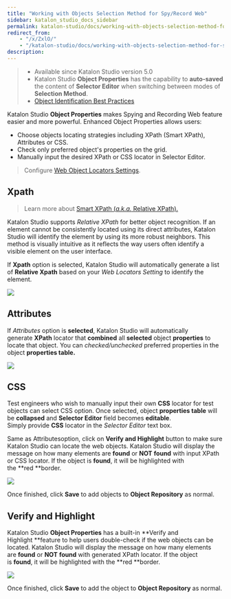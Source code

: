 ```yaml
---
title: "Working with Objects Selection Method for Spy/Record Web" 
sidebar: katalon_studio_docs_sidebar
permalink: katalon-studio/docs/working-with-objects-selection-method-for-spyrecord-web.html 
redirect_from:
    - "/x/ZxlO/"
    - "/katalon-studio/docs/working-with-objects-selection-method-for-spyrecord-web/"
description: 
---
```

> *   Available since Katalon Studio version 5.0
> *   Katalon Studio **Object Properties** has the capability to **auto-saved** the content of **Selector Editor** when switching between modes of **Selection Method**.
> *   [Object Identification Best Practices](/display/KD/Optimizing+Object+Identification+and+Tools)

Katalon Studio **Object Properties** makes Spying and Recording Web feature easier and more powerful. Enhanced Object Properties allows users:
* Choose objects locating strategies including XPath (Smart XPath), Attributes or CSS.
* Check only preferred object's properties on the grid.
* Manually input the desired XPath or CSS locator in Selector Editor.

> Configure [Web Object Locators Settings](https://docs.katalon.com/katalon-studio/docs/web-locators-settings-since-v571.html
).

Xpath
-----
> Learn more about [Smart XPath (_a.k.a._ Relative XPath).](https://www.katalon.com/resources-center/blog/smart-xpath-generator/)

Katalon Studio supports _Relative XPath_ for better object recognition. If an element cannot be consistently located using its direct attributes, Katalon Studio will identify the element by using its more robust neighbors. This method is visually intuitive as it reflects the way users often identify a visible element on the user interface.

If **Xpath** option is selected, Katalon Studio will automatically generate a list of **Relative Xpath** based on your _Web Locators Setting_ to identify the element.

![](../../images/katalon-studio/docs/working-with-objects-selection-method-for-spyrecord-web/image2018-9-5-183A573A11.png)

Attributes
----------

If _Attributes_ option is **selected**, Katalon Studio will automatically generate **XPath** locator that **combined** all **selected** object **properties** to locate that object. You can _checked/unchecked_ preferred properties in the object **properties table.**

![](../../images/katalon-studio/docs/working-with-objects-selection-method-for-spyrecord-web/image2018-9-5-183A293A36.png)

CSS
---

Test engineers who wish to manually input their own **CSS** locator for test objects can select CSS option. Once selected, object **properties table** will be **collapsed** and **Selector Editor** field becomes **editable**. Simply provide **CSS** locator in the _Selector Editor_ text box. 

Same as Attributesoption, click on **Verify and Highlight** button to make sure Katalon Studio can locate the web objects. Katalon Studio will display the message on how many elements are **found** or **NOT** **found** with input XPath or CSS locator. If the object is **found**, it will be highlighted with the **red **border. 

![](../../images/katalon-studio/docs/working-with-objects-selection-method-for-spyrecord-web/image2018-9-5-183A503A16.png)

Once finished, click **Save** to add objects to **Object Repository** as normal.

Verify and Highlight
--------------------

Katalon Studio **Object Properties** has a built-in **Verify and Highlight **feature to help users double-check if the web objects can be located. Katalon Studio will display the message on how many elements are **found** or **NOT** **found** with generated XPath locator. If the object is **found**, it will be highlighted with the **red **border. 

![](../../images/katalon-studio/docs/working-with-objects-selection-method-for-spyrecord-web/image2018-9-5-183A303A43.png)

Once finished, click **Save** to add the object to **Object Repository** as normal.
